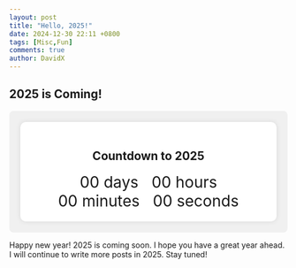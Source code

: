 ```yaml
---
layout: post
title: "Hello, 2025!"
date: 2024-12-30 22:11 +0800
tags: [Misc,Fun]
comments: true
author: DavidX
---
```

## 2025 is Coming!

<div style="background: #f0f0f0; padding: 20px; border-radius: 8px;">
<div class="countdown" style="text-align: center; padding: 20px; background: white; border-radius: 10px; box-shadow: 0 0 10px rgba(0,0,0,0.1);">
    <h2>Countdown to 2025</h2>
    <div class="timer">
        <div style="display: inline-block; margin: 0 10px; font-size: 2em;"><span id="days">00</span> days</div>
        <div style="display: inline-block; margin: 0 10px; font-size: 2em;"><span id="hours">00</span> hours</div>
        <div style="display: inline-block; margin: 0 10px; font-size: 2em;"><span id="minutes">00</span> minutes</div>
        <div style="display: inline-block; margin: 0 10px; font-size: 2em;"><span id="seconds">00</span> seconds</div>
    </div>
</div>
</div>

<script>
function updateCountdown() {
    const now = new Date();
    const target = new Date('2025-01-01T00:00:00');
    const diff = target - now;

    if (diff <= 0) {
        document.querySelector('.countdown').innerHTML = '<h2>Hello, 205!</h2>';
        return;
    }

    const days = Math.floor(diff / (1000 * 60 * 60 * 24));
    const hours = Math.floor((diff % (1000 * 60 * 60 * 24)) / (1000 * 60 * 60));
    const minutes = Math.floor((diff % (1000 * 60 * 60)) / (1000 * 60));
    const seconds = Math.floor((diff % (1000 * 60)) / 1000);

    document.getElementById('days').textContent = String(days).padStart(2, '0');
    document.getElementById('hours').textContent = String(hours).padStart(2, '0');
    document.getElementById('minutes').textContent = String(minutes).padStart(2, '0');
    document.getElementById('seconds').textContent = String(seconds).padStart(2, '0');
}

setInterval(updateCountdown, 1000);
updateCountdown();
</script>

Happy new year! 2025 is coming soon. I hope you have a great year ahead. I will continue to write more posts in 2025. Stay tuned!